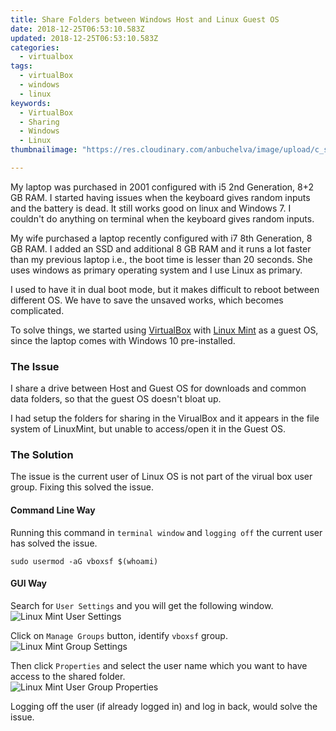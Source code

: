 ```yaml
---
title: Share Folders between Windows Host and Linux Guest OS
date: 2018-12-25T06:53:10.583Z
updated: 2018-12-25T06:53:10.583Z
categories:
  - virtualbox
tags:
  - virtualBox
  - windows
  - linux
keywords:
  - VirtualBox
  - Sharing
  - Windows
  - Linux
thumbnailimage: "https://res.cloudinary.com/anbuchelva/image/upload/c_scale,h_250,f_auto,q_auto/v1546937623/images/virualbox/Virtualbox_logo.png"

---
```

My laptop was purchased in 2001 configured with i5 2nd Generation, 8+2 GB RAM.  I started having issues when the keyboard gives random inputs and the battery is dead.  It still works good on linux and Windows 7. I couldn't do anything on terminal when the keyboard gives random inputs.
<!--more-->
My wife purchased a laptop recently configured with i7 8th Generation, 8 GB RAM. I added an SSD and additional 8 GB RAM and it runs a lot faster than my previous laptop i.e., the boot time is lesser than 20 seconds.  She uses windows as primary operating system and I use Linux as primary.

I used to have it in dual boot mode, but it makes difficult to reboot between different OS.  We have to save the unsaved works, which becomes complicated.

To solve things, we started using [VirtualBox](https://virtualbox.org/) with [Linux Mint](https://linuxmint.com/) as a guest OS, since the laptop comes with Windows 10 pre-installed.

### The Issue
I share a drive between Host and Guest OS for downloads and common data folders, so that the guest OS doesn't bloat up.

I had setup the folders for sharing in the VirualBox and it appears in the file system of LinuxMint, but unable to access/open it in the Guest OS.

### The Solution
The issue is the current user of Linux OS is not part of the virual box user group.  Fixing this solved the issue.

#### Command Line Way
Running this command in `terminal window` and `logging off` the current user has solved the issue.

```
sudo usermod -aG vboxsf $(whoami)
```

#### GUI Way
Search for `User Settings` and you will get the following window.  
![Linux Mint User Settings](https://res.cloudinary.com/anbuchelva/image/upload/f_auto,q_auto/v1546629701/images/virualbox/linux-mint-user-settings.png)

Click on `Manage Groups` button, identify `vboxsf` group.  
![Linux Mint Group Settings](https://res.cloudinary.com/anbuchelva/image/upload/f_auto,q_auto/v1546629701/images/virualbox/linux-mint-group-settings.png)

Then click `Properties` and select the user name which you want to have access to the shared folder.  
![Linux Mint User Group Properties](https://res.cloudinary.com/anbuchelva/image/upload/f_auto,q_auto/v1546629701/images/virualbox/linux-mint-user-group-properties.png)

Logging off the user (if already logged in) and log in back, would solve the issue.
